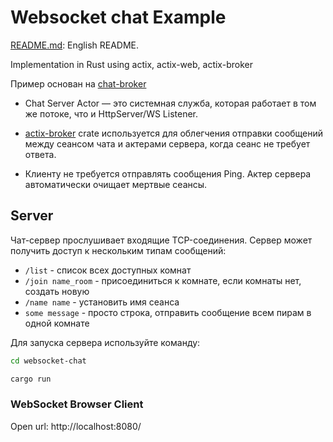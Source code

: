 # Websocket chat Example

[README.md](https://github.com/VladlinMoiseenko/websocket-chat/blob/master/README.md ): English README.

Implementation in Rust using actix, actix-web, actix-broker

Пример основан на [chat-broker](https://github.com/actix/examples/tree/master/websockets/chat-broker )


- Chat Server Actor — это системная служба, которая работает в том же потоке, что и HttpServer/WS Listener.

- [actix-broker](https://github.com/Chris-Ricketts/actix-broker) crate  используется для облегчения отправки сообщений между сеансом чата и актерами сервера, когда сеанс не требует ответа.

- Клиенту не требуется отправлять сообщения Ping. Актер сервера автоматически очищает мертвые сеансы.

## Server

Чат-сервер прослушивает входящие TCP-соединения. Сервер может получить доступ к нескольким типам сообщений:

- `/list` - список всех доступных комнат
- `/join name_room` - присоединиться к комнате, если комнаты нет, создать новую
- `/name name` - установить имя сеанса
- `some message` - просто строка, отправить сообщение всем пирам в одной комнате

Для запуска сервера используйте команду:

```sh
cd websocket-chat

cargo run
```

### WebSocket Browser Client

Open url: http://localhost:8080/